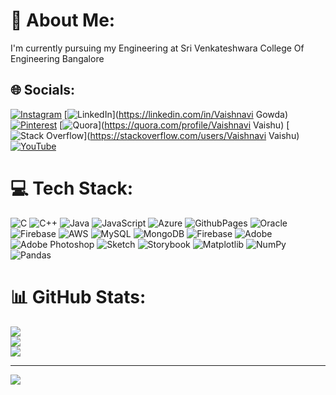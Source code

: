 # 💫 About Me:
I'm currently pursuing my Engineering at Sri Venkateshwara College Of Engineering Bangalore


## 🌐 Socials:
[![Instagram](https://img.shields.io/badge/Instagram-%23E4405F.svg?logo=Instagram&logoColor=white)](https://instagram.com/vaishnavi_gowda_502) [![LinkedIn](https://img.shields.io/badge/LinkedIn-%230077B5.svg?logo=linkedin&logoColor=white)](https://linkedin.com/in/Vaishnavi Gowda) [![Pinterest](https://img.shields.io/badge/Pinterest-%23E60023.svg?logo=Pinterest&logoColor=white)](https://pinterest.com/Vaishnavi) [![Quora](https://img.shields.io/badge/Quora-%23B92B27.svg?logo=Quora&logoColor=white)](https://quora.com/profile/Vaishnavi Vaishu) [![Stack Overflow](https://img.shields.io/badge/-Stackoverflow-FE7A16?logo=stack-overflow&logoColor=white)](https://stackoverflow.com/users/Vaishnavi Vaishu) [![YouTube](https://img.shields.io/badge/YouTube-%23FF0000.svg?logo=YouTube&logoColor=white)](https://youtube.com/@VaishnaviGowdaR) 

# 💻 Tech Stack:
![C](https://img.shields.io/badge/c-%2300599C.svg?style=flat-square&logo=c&logoColor=white) ![C++](https://img.shields.io/badge/c++-%2300599C.svg?style=flat-square&logo=c%2B%2B&logoColor=white) ![Java](https://img.shields.io/badge/java-%23ED8B00.svg?style=flat-square&logo=openjdk&logoColor=white) ![JavaScript](https://img.shields.io/badge/javascript-%23323330.svg?style=flat-square&logo=javascript&logoColor=%23F7DF1E) ![Azure](https://img.shields.io/badge/azure-%230072C6.svg?style=flat-square&logo=microsoftazure&logoColor=white) ![GithubPages](https://img.shields.io/badge/github%20pages-121013?style=flat-square&logo=github&logoColor=white) ![Oracle](https://img.shields.io/badge/Oracle-F80000?style=flat-square&logo=oracle&logoColor=white) ![Firebase](https://img.shields.io/badge/firebase-%23039BE5.svg?style=flat-square&logo=firebase) ![AWS](https://img.shields.io/badge/AWS-%23FF9900.svg?style=flat-square&logo=amazon-aws&logoColor=white) ![MySQL](https://img.shields.io/badge/mysql-4479A1.svg?style=flat-square&logo=mysql&logoColor=white) ![MongoDB](https://img.shields.io/badge/MongoDB-%234ea94b.svg?style=flat-square&logo=mongodb&logoColor=white) ![Firebase](https://img.shields.io/badge/firebase-a08021?style=flat-square&logo=firebase&logoColor=ffcd34) ![Adobe](https://img.shields.io/badge/adobe-%23FF0000.svg?style=flat-square&logo=adobe&logoColor=white) ![Adobe Photoshop](https://img.shields.io/badge/adobe%20photoshop-%2331A8FF.svg?style=flat-square&logo=adobe%20photoshop&logoColor=white) ![Sketch](https://img.shields.io/badge/Sketch-FFB387?style=flat-square&logo=sketch&logoColor=black) ![Storybook](https://img.shields.io/badge/-Storybook-FF4785?style=flat-square&logo=storybook&logoColor=white) ![Matplotlib](https://img.shields.io/badge/Matplotlib-%23ffffff.svg?style=flat-square&logo=Matplotlib&logoColor=black) ![NumPy](https://img.shields.io/badge/numpy-%23013243.svg?style=flat-square&logo=numpy&logoColor=white) ![Pandas](https://img.shields.io/badge/pandas-%23150458.svg?style=flat-square&logo=pandas&logoColor=white)
# 📊 GitHub Stats:
![](https://github-readme-stats.vercel.app/api?username=VaishnaviGowdaR&theme=merko&hide_border=false&include_all_commits=true&count_private=true)<br/>
![](https://github-readme-streak-stats.herokuapp.com/?user=VaishnaviGowdaR&theme=merko&hide_border=false)<br/>
![](https://github-readme-stats.vercel.app/api/top-langs/?username=VaishnaviGowdaR&theme=merko&hide_border=false&include_all_commits=true&count_private=true&layout=compact)

---
[![](https://visitcount.itsvg.in/api?id=VaishnaviGowdaR&icon=9&color=1)](https://visitcount.itsvg.in)
